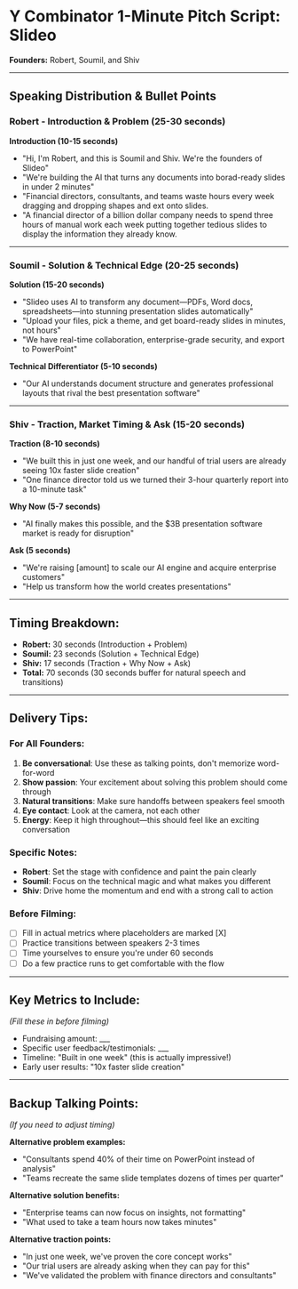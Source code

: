 # Y Combinator 1-Minute Pitch Script: Slideo

**Founders:** Robert, Soumil, and Shiv

---

## Speaking Distribution & Bullet Points

### Robert - Introduction & Problem (25-30 seconds)

**Introduction (10-15 seconds)**
- "Hi, I'm Robert, and this is Soumil and Shiv. We're the founders of Slideo"
- "We're building the AI that turns any documents into borad-ready slides in under 2 minutes"
- "Financial directors, consultants, and teams waste hours every week dragging and dropping shapes and ext onto slides.
- "A financial director of a billion dollar company needs to spend three hours of manual work each week putting together tedious slides to display the information they already know.

---

### Soumil - Solution & Technical Edge (20-25 seconds)

**Solution (15-20 seconds)**
- "Slideo uses AI to transform any document—PDFs, Word docs, spreadsheets—into stunning presentation slides automatically"
- "Upload your files, pick a theme, and get board-ready slides in minutes, not hours"
- "We have real-time collaboration, enterprise-grade security, and export to PowerPoint"

**Technical Differentiator (5-10 seconds)**
- "Our AI understands document structure and generates professional layouts that rival the best presentation software"

---

### Shiv - Traction, Market Timing & Ask (15-20 seconds)

**Traction (8-10 seconds)**
- "We built this in just one week, and our handful of trial users are already seeing 10x faster slide creation"
- "One finance director told us we turned their 3-hour quarterly report into a 10-minute task"

**Why Now (5-7 seconds)**
- "AI finally makes this possible, and the $3B presentation software market is ready for disruption"

**Ask (5 seconds)**
- "We're raising [amount] to scale our AI engine and acquire enterprise customers"
- "Help us transform how the world creates presentations"

---

## Timing Breakdown:
- **Robert:** 30 seconds (Introduction + Problem)
- **Soumil:** 23 seconds (Solution + Technical Edge)  
- **Shiv:** 17 seconds (Traction + Why Now + Ask)
- **Total:** 70 seconds (30 seconds buffer for natural speech and transitions)

---

## Delivery Tips:

### For All Founders:
1. **Be conversational**: Use these as talking points, don't memorize word-for-word
2. **Show passion**: Your excitement about solving this problem should come through
3. **Natural transitions**: Make sure handoffs between speakers feel smooth
4. **Eye contact**: Look at the camera, not each other
5. **Energy**: Keep it high throughout—this should feel like an exciting conversation

### Specific Notes:
- **Robert**: Set the stage with confidence and paint the pain clearly
- **Soumil**: Focus on the technical magic and what makes you different
- **Shiv**: Drive home the momentum and end with a strong call to action

### Before Filming:
- [ ] Fill in actual metrics where placeholders are marked [X]
- [ ] Practice transitions between speakers 2-3 times
- [ ] Time yourselves to ensure you're under 60 seconds
- [ ] Do a few practice runs to get comfortable with the flow

---

## Key Metrics to Include:
*(Fill these in before filming)*
- Fundraising amount: ___
- Specific user feedback/testimonials: ___
- Timeline: "Built in one week" (this is actually impressive!)
- Early user results: "10x faster slide creation"

---

## Backup Talking Points:
*(If you need to adjust timing)*

**Alternative problem examples:**
- "Consultants spend 40% of their time on PowerPoint instead of analysis"
- "Teams recreate the same slide templates dozens of times per quarter"

**Alternative solution benefits:**
- "Enterprise teams can now focus on insights, not formatting"
- "What used to take a team hours now takes minutes"

**Alternative traction points:**
- "In just one week, we've proven the core concept works"
- "Our trial users are already asking when they can pay for this"
- "We've validated the problem with finance directors and consultants"
